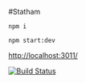 #Statham


```npm i```

```npm start:dev```    

[http://localhost:3011/](http://localhost:3001/)


[![Build Status](https://img.shields.io/travis/tomkp/statham/master.svg?style=flat-square)](https://travis-ci.org/tomkp/statham)

